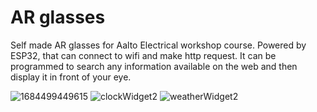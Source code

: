 # AR glasses

Self made AR glasses for Aalto Electrical workshop course. Powered by ESP32, that can connect to wifi and make http request. It can be programmed to search any information available on the web and then display it in front of your eye.

![1684499449615](https://github.com/IiroKarppanen/ARlasit/assets/39335935/4d1dc0a1-a338-41f1-9dc7-b360180bfd85)
![clockWidget2](https://github.com/IiroKarppanen/ARlasit/assets/39335935/3efeefa5-ecbd-485d-bc1b-feb0276b4eed)
![weatherWidget2](https://github.com/IiroKarppanen/ARlasit/assets/39335935/a239cb8e-c7ff-4495-8082-ccf4deb39def)
